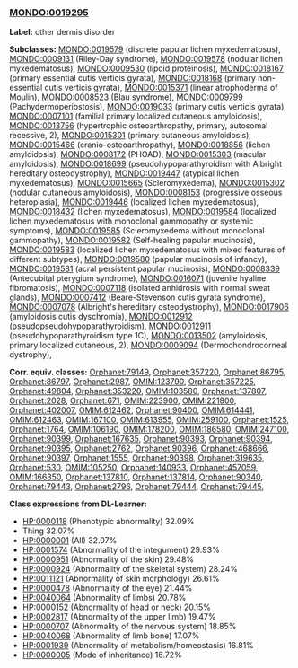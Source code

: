 
### [MONDO:0019295](http://purl.obolibrary.org/obo/MONDO_0019295)
**Label:** other dermis disorder

**Subclasses:** [MONDO:0019579](http://purl.obolibrary.org/obo/MONDO_0019579) (discrete papular lichen myxedematosus), [MONDO:0009131](http://purl.obolibrary.org/obo/MONDO_0009131) (Riley-Day syndrome), [MONDO:0019578](http://purl.obolibrary.org/obo/MONDO_0019578) (nodular lichen myxedematosus), [MONDO:0009530](http://purl.obolibrary.org/obo/MONDO_0009530) (lipoid proteinosis), [MONDO:0018167](http://purl.obolibrary.org/obo/MONDO_0018167) (primary essential cutis verticis gyrata), [MONDO:0018168](http://purl.obolibrary.org/obo/MONDO_0018168) (primary non-essential cutis verticis gyrata), [MONDO:0015371](http://purl.obolibrary.org/obo/MONDO_0015371) (linear atrophoderma of Moulin), [MONDO:0008523](http://purl.obolibrary.org/obo/MONDO_0008523) (Blau syndrome), [MONDO:0009799](http://purl.obolibrary.org/obo/MONDO_0009799) (Pachydermoperiostosis), [MONDO:0019033](http://purl.obolibrary.org/obo/MONDO_0019033) (primary cutis verticis gyrata), [MONDO:0007101](http://purl.obolibrary.org/obo/MONDO_0007101) (familial primary localized cutaneous amyloidosis), [MONDO:0013756](http://purl.obolibrary.org/obo/MONDO_0013756) (hypertrophic osteoarthropathy, primary, autosomal recessive, 2), [MONDO:0015301](http://purl.obolibrary.org/obo/MONDO_0015301) (primary cutaneous amyloidosis), [MONDO:0015466](http://purl.obolibrary.org/obo/MONDO_0015466) (cranio-osteoarthropathy), [MONDO:0018856](http://purl.obolibrary.org/obo/MONDO_0018856) (lichen amyloidosis), [MONDO:0008172](http://purl.obolibrary.org/obo/MONDO_0008172) (PHOAD), [MONDO:0015303](http://purl.obolibrary.org/obo/MONDO_0015303) (macular amyloidosis), [MONDO:0018699](http://purl.obolibrary.org/obo/MONDO_0018699) (pseudohypoparathyroidism with Albright hereditary osteodystrophy), [MONDO:0019447](http://purl.obolibrary.org/obo/MONDO_0019447) (atypical lichen myxedematosus), [MONDO:0015665](http://purl.obolibrary.org/obo/MONDO_0015665) (Scleromyxedema), [MONDO:0015302](http://purl.obolibrary.org/obo/MONDO_0015302) (nodular cutaneous amyloidosis), [MONDO:0008153](http://purl.obolibrary.org/obo/MONDO_0008153) (progressive osseous heteroplasia), [MONDO:0019446](http://purl.obolibrary.org/obo/MONDO_0019446) (localized lichen myxedematosus), [MONDO:0018432](http://purl.obolibrary.org/obo/MONDO_0018432) (lichen myxedematosus), [MONDO:0019584](http://purl.obolibrary.org/obo/MONDO_0019584) (localized lichen myxedematosus with monoclonal gammopathy or systemic symptoms), [MONDO:0019585](http://purl.obolibrary.org/obo/MONDO_0019585) (Scleromyxedema without monoclonal gammopathy), [MONDO:0019582](http://purl.obolibrary.org/obo/MONDO_0019582) (Self-healing papular mucinosis), [MONDO:0019583](http://purl.obolibrary.org/obo/MONDO_0019583) (localized lichen myxedematosus with mixed features of different subtypes), [MONDO:0019580](http://purl.obolibrary.org/obo/MONDO_0019580) (papular mucinosis of infancy), [MONDO:0019581](http://purl.obolibrary.org/obo/MONDO_0019581) (acral persistent papular mucinosis), [MONDO:0008339](http://purl.obolibrary.org/obo/MONDO_0008339) (Antecubital pterygium syndrome), [MONDO:0016071](http://purl.obolibrary.org/obo/MONDO_0016071) (juvenile hyaline fibromatosis), [MONDO:0007118](http://purl.obolibrary.org/obo/MONDO_0007118) (isolated anhidrosis with normal sweat glands), [MONDO:0007412](http://purl.obolibrary.org/obo/MONDO_0007412) (Beare-Stevenson cutis gyrata syndrome), [MONDO:0007078](http://purl.obolibrary.org/obo/MONDO_0007078) (Albright's hereditary osteodystrophy), [MONDO:0017906](http://purl.obolibrary.org/obo/MONDO_0017906) (amyloidosis cutis dyschromia), [MONDO:0012912](http://purl.obolibrary.org/obo/MONDO_0012912) (pseudopseudohypoparathyroidism), [MONDO:0012911](http://purl.obolibrary.org/obo/MONDO_0012911) (pseudohypoparathyroidism type 1C), [MONDO:0013502](http://purl.obolibrary.org/obo/MONDO_0013502) (amyloidosis, primary localized cutaneous, 2), [MONDO:0009094](http://purl.obolibrary.org/obo/MONDO_0009094) (Dermochondrocorneal dystrophy), 

**Corr. equiv. classes:** [Orphanet:79149](http://www.orpha.net/ORDO/Orphanet_79149), [Orphanet:357220](http://www.orpha.net/ORDO/Orphanet_357220), [Orphanet:86795](http://www.orpha.net/ORDO/Orphanet_86795), [Orphanet:86797](http://www.orpha.net/ORDO/Orphanet_86797), [Orphanet:2987](http://www.orpha.net/ORDO/Orphanet_2987), [OMIM:123790](http://purl.obolibrary.org/obo/OMIM_123790), [Orphanet:357225](http://www.orpha.net/ORDO/Orphanet_357225), [Orphanet:49804](http://www.orpha.net/ORDO/Orphanet_49804), [Orphanet:353220](http://www.orpha.net/ORDO/Orphanet_353220), [OMIM:103580](http://purl.obolibrary.org/obo/OMIM_103580), [Orphanet:137807](http://www.orpha.net/ORDO/Orphanet_137807), [Orphanet:2028](http://www.orpha.net/ORDO/Orphanet_2028), [Orphanet:671](http://www.orpha.net/ORDO/Orphanet_671), [OMIM:223900](http://purl.obolibrary.org/obo/OMIM_223900), [OMIM:221800](http://purl.obolibrary.org/obo/OMIM_221800), [Orphanet:402007](http://www.orpha.net/ORDO/Orphanet_402007), [OMIM:612462](http://purl.obolibrary.org/obo/OMIM_612462), [Orphanet:90400](http://www.orpha.net/ORDO/Orphanet_90400), [OMIM:614441](http://purl.obolibrary.org/obo/OMIM_614441), [OMIM:612463](http://purl.obolibrary.org/obo/OMIM_612463), [OMIM:167100](http://purl.obolibrary.org/obo/OMIM_167100), [OMIM:613955](http://purl.obolibrary.org/obo/OMIM_613955), [OMIM:259100](http://purl.obolibrary.org/obo/OMIM_259100), [Orphanet:1525](http://www.orpha.net/ORDO/Orphanet_1525), [Orphanet:1764](http://www.orpha.net/ORDO/Orphanet_1764), [OMIM:106190](http://purl.obolibrary.org/obo/OMIM_106190), [OMIM:178200](http://purl.obolibrary.org/obo/OMIM_178200), [OMIM:186580](http://purl.obolibrary.org/obo/OMIM_186580), [OMIM:247100](http://purl.obolibrary.org/obo/OMIM_247100), [Orphanet:90399](http://www.orpha.net/ORDO/Orphanet_90399), [Orphanet:167635](http://www.orpha.net/ORDO/Orphanet_167635), [Orphanet:90393](http://www.orpha.net/ORDO/Orphanet_90393), [Orphanet:90394](http://www.orpha.net/ORDO/Orphanet_90394), [Orphanet:90395](http://www.orpha.net/ORDO/Orphanet_90395), [Orphanet:2762](http://www.orpha.net/ORDO/Orphanet_2762), [Orphanet:90396](http://www.orpha.net/ORDO/Orphanet_90396), [Orphanet:468666](http://www.orpha.net/ORDO/Orphanet_468666), [Orphanet:90397](http://www.orpha.net/ORDO/Orphanet_90397), [Orphanet:1555](http://www.orpha.net/ORDO/Orphanet_1555), [Orphanet:90398](http://www.orpha.net/ORDO/Orphanet_90398), [Orphanet:319635](http://www.orpha.net/ORDO/Orphanet_319635), [Orphanet:530](http://www.orpha.net/ORDO/Orphanet_530), [OMIM:105250](http://purl.obolibrary.org/obo/OMIM_105250), [Orphanet:140933](http://www.orpha.net/ORDO/Orphanet_140933), [Orphanet:457059](http://www.orpha.net/ORDO/Orphanet_457059), [OMIM:166350](http://purl.obolibrary.org/obo/OMIM_166350), [Orphanet:137810](http://www.orpha.net/ORDO/Orphanet_137810), [Orphanet:137814](http://www.orpha.net/ORDO/Orphanet_137814), [Orphanet:90340](http://www.orpha.net/ORDO/Orphanet_90340), [Orphanet:79443](http://www.orpha.net/ORDO/Orphanet_79443), [Orphanet:2796](http://www.orpha.net/ORDO/Orphanet_2796), [Orphanet:79444](http://www.orpha.net/ORDO/Orphanet_79444), [Orphanet:79445](http://www.orpha.net/ORDO/Orphanet_79445), 

**Class expressions from DL-Learner:**

- [HP:0000118](http://purl.obolibrary.org/obo/HP_0000118) (Phenotypic abnormality) 32.09%
- Thing 32.07%
- [HP:0000001](http://purl.obolibrary.org/obo/HP_0000001) (All) 32.07%
- [HP:0001574](http://purl.obolibrary.org/obo/HP_0001574) (Abnormality of the integument) 29.93%
- [HP:0000951](http://purl.obolibrary.org/obo/HP_0000951) (Abnormality of the skin) 29.48%
- [HP:0000924](http://purl.obolibrary.org/obo/HP_0000924) (Abnormality of the skeletal system) 28.24%
- [HP:0011121](http://purl.obolibrary.org/obo/HP_0011121) (Abnormality of skin morphology) 26.61%
- [HP:0000478](http://purl.obolibrary.org/obo/HP_0000478) (Abnormality of the eye) 21.44%
- [HP:0040064](http://purl.obolibrary.org/obo/HP_0040064) (Abnormality of limbs) 20.78%
- [HP:0000152](http://purl.obolibrary.org/obo/HP_0000152) (Abnormality of head or neck) 20.15%
- [HP:0002817](http://purl.obolibrary.org/obo/HP_0002817) (Abnormality of the upper limb) 19.47%
- [HP:0000707](http://purl.obolibrary.org/obo/HP_0000707) (Abnormality of the nervous system) 18.85%
- [HP:0040068](http://purl.obolibrary.org/obo/HP_0040068) (Abnormality of limb bone) 17.07%
- [HP:0001939](http://purl.obolibrary.org/obo/HP_0001939) (Abnormality of metabolism/homeostasis) 16.81%
- [HP:0000005](http://purl.obolibrary.org/obo/HP_0000005) (Mode of inheritance) 16.72%


